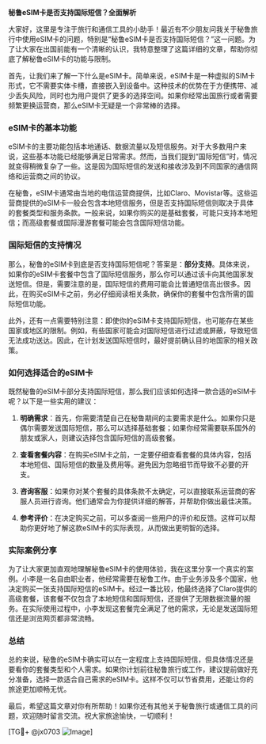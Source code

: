 **秘鲁eSIM卡是否支持国际短信？全面解析**

大家好，这里是专注于旅行和通信工具的小助手！最近有不少朋友问我关于秘鲁旅行中使用eSIM卡的问题，特别是“秘鲁eSIM卡是否支持国际短信？”这一问题。为了让大家在出国前能有一个清晰的认识，我特意整理了这篇详细的文章，帮助你彻底了解秘鲁eSIM卡的功能与限制。

首先，让我们来了解一下什么是eSIM卡。简单来说，eSIM卡是一种虚拟的SIM卡形式，它不需要实体卡槽，直接嵌入到设备中。这种技术的优势在于方便携带、减少丢失风险，同时也为用户提供了更多的选择空间。如果你经常出国旅行或者需要频繁更换运营商，那么eSIM卡无疑是一个非常棒的选择。

### eSIM卡的基本功能

eSIM卡的主要功能包括本地通话、数据流量以及短信服务。对于大多数用户来说，这些基本功能已经能够满足日常需求。然而，当我们提到“国际短信”时，情况就变得稍微复杂了一些。这是因为国际短信的发送和接收涉及到不同国家的通信网络和运营商之间的协议。

在秘鲁，eSIM卡通常由当地的电信运营商提供，比如Claro、Movistar等。这些运营商提供的eSIM卡一般会包含本地短信服务，但是否支持国际短信则取决于具体的套餐类型和服务条款。一般来说，如果你购买的是基础套餐，可能只支持本地短信；而高级套餐或国际漫游套餐可能会包含国际短信功能。

### 国际短信的支持情况

那么，秘鲁的eSIM卡到底是否支持国际短信呢？答案是：**部分支持**。具体来说，如果你的eSIM卡套餐中包含了国际短信服务，那么你可以通过该卡向其他国家发送短信。但是，需要注意的是，国际短信的费用可能会比普通短信高出很多。因此，在购买eSIM卡之前，务必仔细阅读相关条款，确保你的套餐中包含所需的国际短信功能。

此外，还有一点需要特别注意：即使你的eSIM卡支持国际短信，也可能存在某些国家或地区的限制。例如，有些国家可能会对国际短信进行过滤或屏蔽，导致短信无法成功送达。因此，在计划发送国际短信时，最好提前确认目的地国家的相关政策。

### 如何选择适合的eSIM卡

既然秘鲁的eSIM卡部分支持国际短信，那么我们应该如何选择一款合适的eSIM卡呢？以下是一些实用的建议：

1. **明确需求**：首先，你需要清楚自己在秘鲁期间的主要需求是什么。如果你只是偶尔需要发送国际短信，那么可以选择基础套餐；如果你经常需要联系国外的朋友或家人，则建议选择包含国际短信的高级套餐。

2. **查看套餐内容**：在购买eSIM卡之前，一定要仔细查看套餐的具体内容，包括本地短信、国际短信的数量及费用等。避免因为忽略细节而导致不必要的开支。

3. **咨询客服**：如果你对某个套餐的具体条款不太确定，可以直接联系运营商的客服人员进行咨询。他们通常会为你提供详细的解答，并帮助你做出最佳决策。

4. **参考评价**：在决定购买之前，可以多查阅一些用户的评价和反馈。这样可以帮助你更好地了解这款eSIM卡的实际表现，从而做出更明智的选择。

### 实际案例分享

为了让大家更加直观地理解秘鲁eSIM卡的使用体验，我在这里分享一个真实的案例。小李是一名自由职业者，他经常需要在秘鲁工作。由于业务涉及多个国家，他决定购买一张支持国际短信的eSIM卡。经过一番比较，他最终选择了Claro提供的高级套餐，该套餐不仅包含了本地短信和国际短信，还提供了无限数据流量的服务。在实际使用过程中，小李发现这套餐完全满足了他的需求，无论是发送国际短信还是浏览网页都非常流畅。

### 总结

总的来说，秘鲁的eSIM卡确实可以在一定程度上支持国际短信，但具体情况还是要看你的套餐类型和个人需求。如果你计划前往秘鲁旅行或工作，建议提前做好充分准备，选择一款适合自己需求的eSIM卡。这样不仅可以节省费用，还能让你的旅途更加顺畅无忧。

最后，希望这篇文章对你有所帮助！如果你还有其他关于秘鲁旅行或通信工具的问题，欢迎随时留言交流。祝大家旅途愉快，一切顺利！

[TG💪+ @jx0703 ![Image](https://github.com/user-attachments/assets/dbca1d08-cadb-493c-b0ec-ad6f7a83f270)]